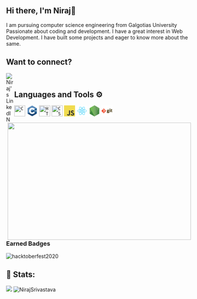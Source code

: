## Hi there, I'm Niraj👋

I am pursuing computer science engineering from Galgotias University
Passionate about coding and development. I have a great interest in Web Development.
I have built some projects and eager to know more about the same.


## Want to connect?

<!-- 
<a href="https://discord.gg/Zttq6ngX">
  <img align="left" alt="zdev Discord" width="22px" src="https://raw.githubusercontent.com/peterthehan/peterthehan/master/assets/discord.svg" />
</a>
<a href="https://twitter.com/NirajSrivastav4">
  <img align="left" alt="Niraj Srivastava | Twitter" width="22px" src="https://raw.githubusercontent.com/peterthehan/peterthehan/master/assets/twitter.svg" />
</a> -->
<a href="https://www.linkedin.com/in/niraj-srivastava-zdev/">
  <img align="left" alt="Niraj's LinkedIN" width="22px" src="https://raw.githubusercontent.com/peterthehan/peterthehan/master/assets/linkedin.svg" />
</a>
<br>

<img src="https://cdn.dribbble.com/users/730703/screenshots/6581243/avento.gif" align="right" width="500" height="320" />

## Languages and Tools ⚙
<code><img width="30px" height="30" src="https://raw.githubusercontent.com/jmnote/z-icons/master/svg/c.svg" title="C"></code>
<code><img width="30px" height="30" src="https://raw.githubusercontent.com/github/explore/80688e429a7d4ef2fca1e82350fe8e3517d3494d/topics/cpp/cpp.png"></code>
<code><img width="30px" height="30" src="https://image.flaticon.com/icons/png/512/174/174854.png" title="HTML5"></code>
<code><img width="30px" height="30" src="https://image.flaticon.com/icons/png/512/732/732190.png" title="CSS3"></code>
<code><img width="30px" height="30" src="https://raw.githubusercontent.com/github/explore/80688e429a7d4ef2fca1e82350fe8e3517d3494d/topics/javascript/javascript.png"></code>
<code><img width="30px" height="30" src="https://raw.githubusercontent.com/github/explore/80688e429a7d4ef2fca1e82350fe8e3517d3494d/topics/react/react.png"></code>
<code><img width="30px" height="30" src="https://raw.githubusercontent.com/github/explore/80688e429a7d4ef2fca1e82350fe8e3517d3494d/topics/nodejs/nodejs.png"></code>
<code><img width="30px" height="30" src="https://raw.githubusercontent.com/github/explore/80688e429a7d4ef2fca1e82350fe8e3517d3494d/topics/git/git.png"></code>

### Earned Badges

<img src="https://res.cloudinary.com/practicaldev/image/fetch/s--ipK3ZYfm--/c_limit,f_auto,fl_progressive,q_80,w_375/https://dev-to-uploads.s3.amazonaws.com/uploads/badge/badge_image/80/hacktoberfest2020-badge_2.png" alt="hacktoberfest2020" width="100" height="100">

## 📶 Stats:
   <img src="https://github-readme-stats.vercel.app/api?username=NirajSrivastava18&bg_color=30,e96443,904e95&title_color=fff&text_color=fff" />
 <img src="https://github-readme-stats.vercel.app/api/top-langs/?username=NirajSrivastava18&theme=dracula&layout=compact" alt="NirajSrivastava"  />
 
